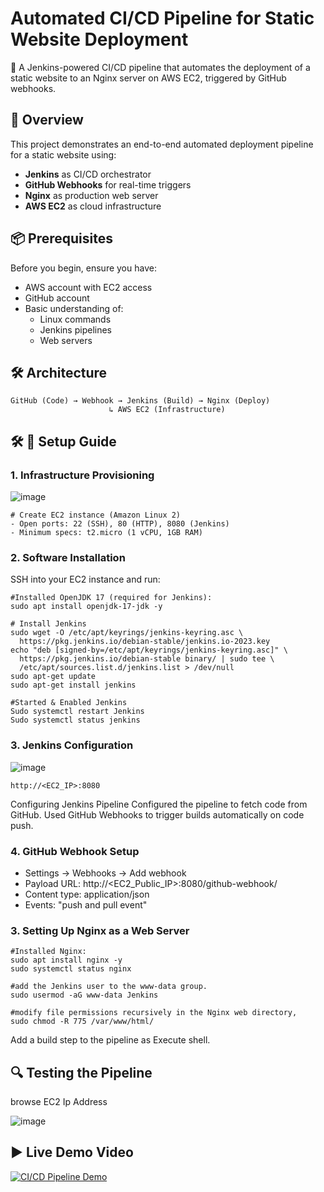 # Automated CI/CD Pipeline for Static Website Deployment

🚀 A Jenkins-powered CI/CD pipeline that automates the deployment of a static website to an Nginx server on AWS EC2, triggered by GitHub webhooks.

## 📌 Overview

This project demonstrates an end-to-end automated deployment pipeline for a static website using:
- **Jenkins** as CI/CD orchestrator
- **GitHub Webhooks** for real-time triggers
- **Nginx** as production web server
- **AWS EC2** as cloud infrastructure

## 📦 Prerequisites

Before you begin, ensure you have:
- AWS account with EC2 access
- GitHub account
- Basic understanding of:
  - Linux commands
  - Jenkins pipelines
  - Web servers

## 🛠️ Architecture

```plaintext
GitHub (Code) → Webhook → Jenkins (Build) → Nginx (Deploy)
                      ↳ AWS EC2 (Infrastructure)
```

## 🛠️ 🚀 Setup Guide

### 1. Infrastructure Provisioning

![image](https://github.com/user-attachments/assets/c145611d-345a-4703-93df-7d2dab836da4)

```
# Create EC2 instance (Amazon Linux 2)
- Open ports: 22 (SSH), 80 (HTTP), 8080 (Jenkins)
- Minimum specs: t2.micro (1 vCPU, 1GB RAM)

```

### 2. Software Installation

SSH into your EC2 instance and run:

```
#Installed OpenJDK 17 (required for Jenkins):
sudo apt install openjdk-17-jdk -y

# Install Jenkins
sudo wget -O /etc/apt/keyrings/jenkins-keyring.asc \
  https://pkg.jenkins.io/debian-stable/jenkins.io-2023.key
echo "deb [signed-by=/etc/apt/keyrings/jenkins-keyring.asc]" \
  https://pkg.jenkins.io/debian-stable binary/ | sudo tee \
  /etc/apt/sources.list.d/jenkins.list > /dev/null
sudo apt-get update
sudo apt-get install jenkins

#Started & Enabled Jenkins
Sudo systemctl restart Jenkins
Sudo systemctl status jenkins

```

### 3. Jenkins Configuration

![image](https://github.com/user-attachments/assets/99520be3-4909-4c9a-af7e-e04ff9e8c282)


```
http://<EC2_IP>:8080
```
Configuring Jenkins Pipeline
Configured the pipeline to fetch code from GitHub.
Used GitHub Webhooks to trigger builds automatically on code push.


### 4. GitHub Webhook Setup

* Settings → Webhooks → Add webhook
* Payload URL: http://<EC2_Public_IP>:8080/github-webhook/
* Content type: application/json
* Events: "push and pull event"

### 3.	Setting Up Nginx as a Web Server


```
#Installed Nginx:
sudo apt install nginx -y
sudo systemctl status nginx

#add the Jenkins user to the www-data group.
sudo usermod -aG www-data Jenkins

#modify file permissions recursively in the Nginx web directory, 
sudo chmod -R 775 /var/www/html/

```

Add a build step to the pipeline as Execute shell.

## 🔍 Testing the Pipeline

browse EC2 Ip Address

![image](https://github.com/user-attachments/assets/4445e90e-3d59-40e3-9bb4-6dce646f6215)


## ▶️ Live Demo Video

[![CI/CD Pipeline Demo](https://github.com/user-attachments/assets/4445e90e-3d59-40e3-9bb4-6dce646f6215)](https://drive.google.com/file/d/1-hM_i3P-pC7P0OqY71DNOjRekxdpVX8T/view?usp=sharing)
